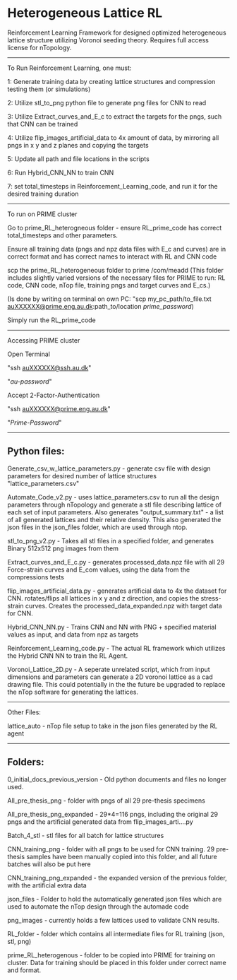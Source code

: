 # Heterogeneous Lattice RL
Reinforcement Learning Framework for designed optimized heterogeneous lattice structure utilizing Voronoi seeding theory. Requires full access license for nTopology.

--------------------

To Run Reinforcement Learning, one must:

1: Generate training data by creating lattice structures and compression testing them (or simulations)

2: Utilize stl_to_png python file to generate png files for CNN to read

3: Utilize Extract_curves_and_E_c to extract the targets for the pngs, such that CNN can be trained

4: Utilize flip_images_artificial_data to 4x amount of data, by mirroring all pngs in x y and z planes and copying the targets

5: Update all path and file locations in the scripts

6: Run Hybrid_CNN_NN to train CNN

7: set total_timesteps in Reinforcement_Learning_code, and run it for the desired training duration

--------------------

To run on PRIME cluster

Go to prime_RL_heterogneous folder - ensure RL_prime_code has correct total_timesteps and other parameters.

Ensure all training data (pngs and npz data files with E_c and curves) are in correct format and has correct names to interact with RL and CNN code

scp the prime_RL_heterogeneous folder to prime /com/meadd (This folder includes slightly varied versions of the necessary files for PRIME to run: RL code, CNN code, nTop file, training pngs and target curves and E_cs.)

(Is done by writing on terminal on own PC: "scp my_pc_path/to_file.txt auXXXXXX@prime.eng.au.dk:path_to/location *prime_password*)

Simply run the RL_prime_code

--------------------
Accessing PRIME cluster

Open Terminal

"ssh auXXXXXX@ssh.au.dk"

"*au-password*"

Accept 2-Factor-Authentication

"ssh auXXXXXX@prime.eng.au.dk"

"*Prime-Password*"

--------------------

## Python files:

Generate_csv_w_lattice_parameters.py - generate csv file with design parameters for desired number of lattice structures "lattice_parameters.csv"

Automate_Code_v2.py - uses lattice_parameters.csv to run all the design parameters through nTopology and generate a stl file describing lattice of each set of input parameters. Also generates "output_summary.txt" - a list of all generated lattices and their relative density. This also generated the json files in the json_files folder, which are used through ntop.

stl_to_png_v2.py - Takes all stl files in a specified folder, and generates Binary 512x512 png images from them

Extract_curves_and_E_c.py - generates processed_data.npz file with all 29 Force-strain curves and E_com values, using the data from the compressions tests

flip_images_artificial_data.py - generates artificial data to 4x the dataset for CNN. rotates/flips all lattices in x y and z direction, and copies the stress-strain curves. Creates the processed_data_expanded.npz with target data for CNN.

Hybrid_CNN_NN.py - Trains CNN and NN with PNG + specified material values as input, and data from npz as targets

Reinforcement_Learning_code.py - The actual RL framework which utilizes the Hybrid CNN NN to train the RL Agent.

Voronoi_Lattice_2D.py - A seperate unrelated script, which from input dimensions and parameters can generate a 2D voronoi lattice as a cad drawing file. This could potentially in the the future be upgraded to replace the nTop software for generating the lattices.

--------------------

Other Files:

lattice_auto - nTop file setup to take in the json files generated by the RL agent

--------------------

## Folders:

0_initial_docs_previous_version - Old python documents and files no longer used.

All_pre_thesis_png - folder with pngs of all 29 pre-thesis specimens

All_pre_thesis_png_expanded - 29*4=116 pngs, including the original 29 pngs and the artificial generated data from flip_images_arti....py

Batch_4_stl - stl files for all batch for lattice structures

CNN_training_png - folder with all pngs to be used for CNN training. 29 pre-thesis samples have been manually copied into this folder, and all future batches will also be put here

CNN_training_png_expanded - the expanded version of the previous folder, with the artificial extra data

json_files - Folder to hold the automatically generated json files which are used to automate the nTop design through the automade code

png_images - currently holds a few lattices used to validate CNN results. 

RL_folder - folder which contains all intermediate files for RL training (json, stl, png)

prime_RL_heterogenous - folder to be copied into PRIME for training on cluster. Data for training should be placed in this folder under correct name and format.
